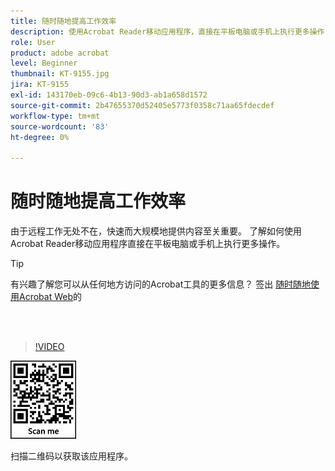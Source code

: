 ```yaml
---
title: 随时随地提高工作效率
description: 使用Acrobat Reader移动应用程序，直接在平板电脑或手机上执行更多操作
role: User
product: adobe acrobat
level: Beginner
thumbnail: KT-9155.jpg
jira: KT-9155
exl-id: 143170eb-09c6-4b13-90d3-ab1a658d1572
source-git-commit: 2b47655370d52405e5773f0358c71aa65fdecdef
workflow-type: tm+mt
source-wordcount: '83'
ht-degree: 0%

---
```


# 随时随地提高工作效率

由于远程工作无处不在，快速而大规模地提供内容至关重要。 了解如何使用Acrobat Reader移动应用程序直接在平板电脑或手机上执行更多操作。

>[!TIP]
>
>有兴趣了解您可以从任何地方访问的Acrobat工具的更多信息？ 签出 [随时随地使用Acrobat Web](acrobatweb.md)的

<br> 

>[!VIDEO](https://video.tv.adobe.com/v/337972?quality=12&learn=on&hidetitle=true)

![二维码](../assets/Acrobatqrcode.jpg)

扫描二维码以获取该应用程序。
